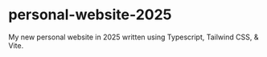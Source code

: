 # personal-website-2025

My new personal website in 2025 written using Typescript, Tailwind CSS, & Vite. 

